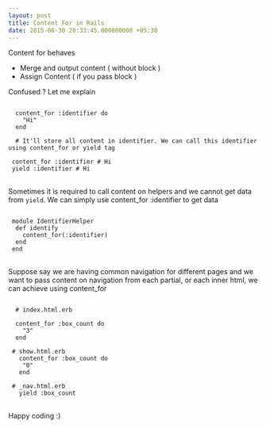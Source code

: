 ```yaml
---
layout: post
title: Content For in Rails
date: 2015-06-30 20:33:45.000000000 +05:30
---
```

Content for behaves 

 * Merge and output content ( without block )
 * Assign Content ( if you pass block )

Confused ?  Let me explain

<pre>
<code class='language-ruby'>
  content_for :identifier do 
    "<html><head></head><body>Hi</body></html>"
  end

  # It'll store all content in identifier. We can call this identifier using content_for or yield tag

 content_for :identifier # <html><body>Hi</body></html>
 yield :identifier # <html><body>Hi</body></html>
</code>
</pre>

Sometimes it is required to call content on helpers and we cannot get data from <code>yield</code>. We can simply use content_for :identifier to get data

<pre>
<code class='language-ruby'>
 module IdentifierHelper
  def identify
    content_for(:identifier)
  end 
 end
</code>
</pre>


Suppose say we are having common navigation for different pages and we want to pass content on navigation from each partial, or each inner html, we can achieve using content_for

<pre>
<code class='language-ruby'>
  # index.html.erb
  
  content_for :box_count do
    "3"
  end

 # show.html.erb
   content_for :box_count do
    "0"
   end 

 # _nav.html.erb
   yield :box_count
</code>
</pre>


Happy coding :)

